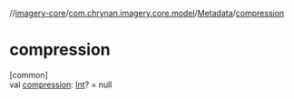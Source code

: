 //[imagery-core](../../../index.md)/[com.chrynan.imagery.core.model](../index.md)/[Metadata](index.md)/[compression](compression.md)

# compression

[common]\
val [compression](compression.md): [Int](https://kotlinlang.org/api/latest/jvm/stdlib/kotlin/-int/index.html)? = null
